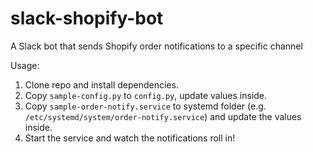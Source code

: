 # slack-shopify-bot
A Slack bot that sends Shopify order notifications to a specific channel

Usage:
1. Clone repo and install dependencies.
2. Copy `sample-config.py` to `config.py`, update values inside.
3. Copy `sample-order-notify.service` to systemd folder
(e.g. `/etc/systemd/system/order-notify.service`) and update the values inside.
4. Start the service and watch the notifications roll in!
